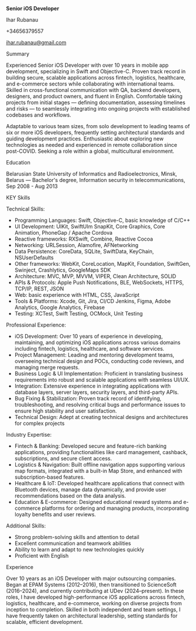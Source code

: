 **Senior iOS Developer**

Ihar Rubanau

+34656379557

<ihar.rubanau@gmail.com>

Summary

Experienced Senior iOS Developer with over 10 years in mobile app development, specializing in Swift and Objective-C. Proven track record in building secure, scalable applications across fintech, logistics, healthcare, and e-commerce sectors while collaborating with international teams. Skilled in cross-functional communication with QA, backend developers, designers, and product owners, and fluent in English. Comfortable taking projects from initial stages — defining documentation, assessing timelines and risks — to seamlessly integrating into ongoing projects with established codebases and workflows.

Adaptable to various team sizes, from solo development to leading teams of six or more iOS developers, frequently setting architectural standards and guiding development practices. Enthusiastic about exploring new technologies as needed and experienced in remote collaboration since post-COVID. Seeking a role within a global, multicultural environment.

Education

Belarusian State University of Informatics and Radioelectronics, Minsk, Belarus — Bachelor's degree, Information security in telecommunications, Sep 2008 - Aug 2013

KEY Skills

Technical Skills:

- Programming Languages: Swift, Objective-C, basic knowledge of C/C++
- UI Development: UIKit, SwiftUIm SnapKit, Core Graphics, Core Animation, PhoneGap / Apache Cordova
- Reactive frameworks: RXSwift, Combine, Reactive Cocoa
- Networking: URLSession, Alamofire, AFNetworking
- Data Persistence: CoreData, SQLite, SwiftData, KeyChain, NSUserDefaults
- Other frameworks: WebKit, CoreLocation, MapKit, Foundation, SwiftGen, Swinject, Crashlytics, GoogleMaps SDK
- Architecture: MVC, MVP, MVVM, VIPER, Clean Architecture, SOLID
- APIs & Protocols: Apple Push Notifications, BLE, WebSockets, HTTPS, TCP/IP, REST, JSON
- Web: basic experience with HTML, CSS, JavaScript
- Tools & Platforms: Xcode, Git, Jira, CI/CD Jenkins, Figma, Adobe Analytics, Google Analytics, Firebase
- Testing: XCTest, Swift Testing, OCMock, Unit Testing

Professional Experience:

- iOS Development: Over 10 years of experience in developing, maintaining, and optimizing iOS applications across various domains including fintech, logistics, healthcare, and software services.
- Project Management: Leading and mentoring development teams, overseeing technical design and POCs, conducting code reviews, and managing merge requests.
- Business Logic & UI Implementation: Proficient in translating business requirements into robust and scalable applications with seamless UI/UX.
- Integration: Extensive experience in integrating applications with database layers, server layers, security layers, and third-party APIs.
- Bug Fixing & Stabilization: Proven track record of identifying, troubleshooting, and resolving critical bugs and performance issues to ensure high stability and user satisfaction.
- Technical Design: Adept at creating technical designs and architectures for complex projects

Industry Expertise:

- Fintech & Banking: Developed secure and feature-rich banking applications, providing functionalities like card management, cashback, subscriptions, and secure client access.
- Logistics & Navigation: Built offline navigation apps supporting various map formats, integrated with a built-in Map Store, and enhanced with subscription-based features.
- Healthcare & IoT: Developed healthcare applications that connect with Bluetooth devices, manage data dynamically, and provide user recommendations based on the data analysis.
- Education & E-commerce: Designed educational reward systems and e-commerce platforms for ordering and managing products, incorporating loyalty benefits and user reviews.

Additional Skills:

- Strong problem-solving skills and attention to detail
- Excellent communication and teamwork abilities
- Ability to learn and adapt to new technologies quickly
- Proficient with English

Experience

Over 10 years as an iOS Developer with major outsourcing companies. Began at EPAM Systems (2012–2016), then transitioned to ScienceSoft (2016–2024), and currently contributing at UDev (2024–present). In these roles, I have developed high-performance iOS applications across fintech, logistics, healthcare, and e-commerce, working on diverse projects from inception to completion. Skilled in both independent and team settings, I have frequently taken on architectural leadership, setting standards for scalable, efficient development.
